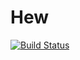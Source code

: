 # Hew

[![Build Status](https://travis-ci.org/andrii/hew.svg?branch=master)](https://travis-ci.org/andrii/hew)
